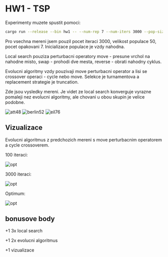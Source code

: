 # HW1 - TSP

Experimenty muzete spustit pomoci:

```bash
cargo run --release --bin hw1 -- --num-rep 7 --num-iters 3000 --pop-size 50
```

Pro vsechna mereni jsem pouzil pocet iteraci 3000, velikost populace 50, pocet opakovani 7. Inicializace populace je vzdy nahodna.

Local search pouziza perturbacni operatory move - presune vrchol na nahodne misto, swap - prohodi dve mesta, reverse - obrati nahodny cyklus.

Evolucni algoritmy vzdy pouzivaji move perturbacni operator a lisi se crossover operaci - cycle nebo move. Selekce je turnamentova a replacement strategie je truncation.

Zde jsou vysledky mereni. Je videt ze local search konverguje vyrazne pomaleji nez evolucni algoritmy, ale chovani u obou skupin je velice podobne.

![att48](out/tsp/att48.svg)
![berlin52](out/tsp/berlin52.svg)
![eil76](out/tsp/eil76.svg)

## Vizualizace

Evolucni algoritmus z predchozich mereni s move perturbacnim operatorem a cycle crossoverem.

100 iteraci:

![opt](out/tsp/iter100_viz.svg)

3000 iteraci:

![opt](out/tsp/iter3000_viz.svg)

Optimum:

![opt](out/tsp/opt_viz.svg)

## bonusove body

+1 3x local search

+1 2x evolucni algoritmus

+1 vizualizace
